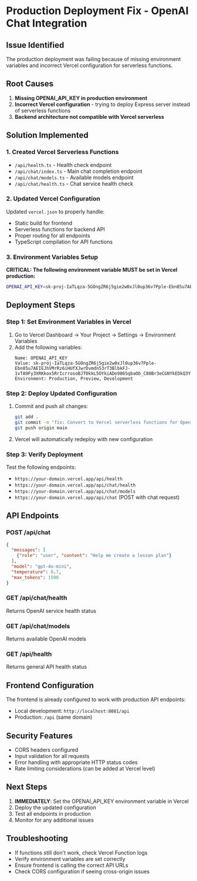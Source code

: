 # Production Deployment Fix - OpenAI Chat Integration

## Issue Identified
The production deployment was failing because of missing environment variables and incorrect Vercel configuration for serverless functions.

## Root Causes
1. **Missing OPENAI_API_KEY in production environment**
2. **Incorrect Vercel configuration** - trying to deploy Express server instead of serverless functions
3. **Backend architecture not compatible with Vercel serverless**

## Solution Implemented

### 1. Created Vercel Serverless Functions
- `/api/health.ts` - Health check endpoint
- `/api/chat/index.ts` - Main chat completion endpoint
- `/api/chat/models.ts` - Available models endpoint
- `/api/chat/health.ts` - Chat service health check

### 2. Updated Vercel Configuration
Updated `vercel.json` to properly handle:
- Static build for frontend
- Serverless functions for backend API
- Proper routing for all endpoints
- TypeScript compilation for API functions

### 3. Environment Variables Setup
**CRITICAL: The following environment variable MUST be set in Vercel production:**

```bash
OPENAI_API_KEY=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
```

## Deployment Steps

### Step 1: Set Environment Variables in Vercel
1. Go to Vercel Dashboard → Your Project → Settings → Environment Variables
2. Add the following variables:
   ```
   Name: OPENAI_API_KEY
   Value: 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
   Environment: Production, Preview, Development
   ```

### Step 2: Deploy Updated Configuration
1. Commit and push all changes:
   ```bash
   git add .
   git commit -m "fix: Convert to Vercel serverless functions for OpenAI chat"
   git push origin main
   ```

2. Vercel will automatically redeploy with new configuration

### Step 3: Verify Deployment
Test the following endpoints:
- `https://your-domain.vercel.app/api/health`
- `https://your-domain.vercel.app/api/chat/health`
- `https://your-domain.vercel.app/api/chat/models`
- `https://your-domain.vercel.app/api/chat` (POST with chat request)

## API Endpoints

### POST /api/chat
```json
{
  "messages": [
    {"role": "user", "content": "Help me create a lesson plan"}
  ],
  "model": "gpt-4o-mini",
  "temperature": 0.7,
  "max_tokens": 1500
}
```

### GET /api/chat/health
Returns OpenAI service health status

### GET /api/chat/models
Returns available OpenAI models

### GET /api/health
Returns general API health status

## Frontend Configuration
The frontend is already configured to work with production API endpoints:
- Local development: `http://localhost:8081/api`
- Production: `/api` (same domain)

## Security Features
- CORS headers configured
- Input validation for all requests
- Error handling with appropriate HTTP status codes
- Rate limiting considerations (can be added at Vercel level)

## Next Steps
1. **IMMEDIATELY**: Set the OPENAI_API_KEY environment variable in Vercel
2. Deploy the updated configuration
3. Test all endpoints in production
4. Monitor for any additional issues

## Troubleshooting
- If functions still don't work, check Vercel Function logs
- Verify environment variables are set correctly
- Ensure frontend is calling the correct API URLs
- Check CORS configuration if seeing cross-origin issues